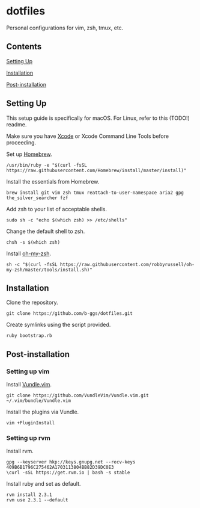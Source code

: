 # dotfiles

Personal configurations for vim, zsh, tmux, etc.

## Contents

[Setting Up](#setting-up)

[Installation](#installation)

[Post-installation](#post-installation)

## Setting Up

This setup guide is specifically for macOS. For Linux, refer to this (TODO!) readme.

Make sure you have [Xcode](xcode_direct_download) or Xcode Command Line Tools before proceeding.

Set up [Homebrew](homebrew).

```
/usr/bin/ruby -e "$(curl -fsSL https://raw.githubusercontent.com/Homebrew/install/master/install)"
```

Install the essentials from Homebrew.

```
brew install git vim zsh tmux reattach-to-user-namespace aria2 gpg the_silver_searcher fzf
```

Add zsh to your list of acceptable shells.

```
sudo sh -c "echo $(which zsh) >> /etc/shells"
```

Change the default shell to zsh.

```
chsh -s $(which zsh)
```

Install [oh-my-zsh](https://github.com/robbyrussell/oh-my-zsh).

```
sh -c "$(curl -fsSL https://raw.githubusercontent.com/robbyrussell/oh-my-zsh/master/tools/install.sh)"
```

## Installation

Clone the repository.

```
git clone https://github.com/b-ggs/dotfiles.git
```

Create symlinks using the script provided.

```
ruby bootstrap.rb
```

## Post-installation

### Setting up vim

Install [Vundle.vim](vundle).

```
git clone https://github.com/VundleVim/Vundle.vim.git ~/.vim/bundle/Vundle.vim
```

Install the plugins via Vundle.

```
vim +PluginInstall
```

### Setting up rvm

Install rvm.

```
gpg --keyserver hkp://keys.gnupg.net --recv-keys 409B6B1796C275462A1703113804BB82D39DC0E3
\curl -sSL https://get.rvm.io | bash -s stable
```

Install ruby and set as default.

```
rvm install 2.3.1
rvm use 2.3.1 --default
```

[xcode_direct_download]: https://stackoverflow.com/questions/10335747/how-to-download-xcode-dmg-or-xip-file
[homebrew]: https://brew.sh/
[oh-my-zsh]: https://github.com/robbyrussell/oh-my-zsh
[vundle]: https://github.com/VundleVim/Vundle.vim
